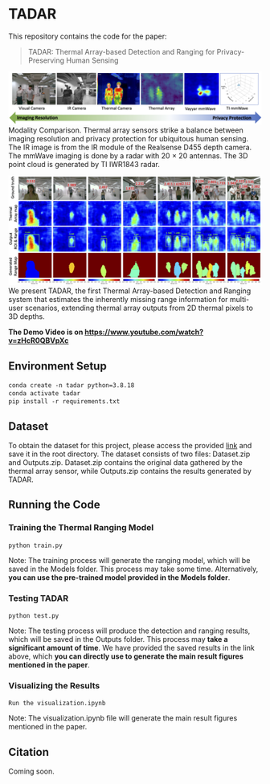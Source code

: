 # TADAR

This repository contains the code for the paper:

> TADAR: Thermal Array-based Detection and Ranging for Privacy-Preserving Human Sensing

![This is the caption\label{mylabel}](readme_figs/modality-compare3.png)
Modality Comparison. Thermal array sensors strike a balance between imaging resolution and privacy protection for ubiquitous human sensing. The IR image is
from the IR module of the Realsense D455 depth camera. The mmWave imaging is done by a radar with 20 × 20 antennas. The 3D point cloud is generated by TI IWR1843 radar.

![This is the caption\label{mylabel}](readme_figs/OverallDemoShown4.png)
We present TADAR, the first Thermal Array-based Detection and Ranging system that estimates the inherently missing range information for multi-user scenarios, extending thermal array outputs from 2D thermal pixels to 3D depths.

**The Demo Video is on https://www.youtube.com/watch?v=zHcR0QBVpXc**

## Environment Setup
```
conda create -n tadar python=3.8.18
conda activate tadar
pip install -r requirements.txt
```

## Dataset

To obtain the dataset for this project, please access the provided [link](https://drive.google.com/drive/folders/1W6s4uIVd3ZRbgmoRzxf5zKAMinXRwjPW?usp=sharing) and save it in the root directory. The dataset consists of two files: Dataset.zip and Outputs.zip. Dataset.zip contains the original data gathered by the thermal array sensor, while Outputs.zip contains the results generated by TADAR.

## Running the Code

### Training the Thermal Ranging Model
```
python train.py
```
Note: The training process will generate the ranging model, which will be saved in the Models folder. This process may take some time. Alternatively, **you can use the pre-trained model provided in the Models folder**.

### Testing TADAR
```
python test.py
```
Note: The testing process will produce the detection and ranging results, which will be saved in the Outputs folder. This process may **take a significant amount of time**. We have provided the saved results in the link above, which **you can directly use to generate the main result figures mentioned in the paper**.

### Visualizing the Results
```
Run the visualization.ipynb
```
Note: The visualization.ipynb file will generate the main result figures mentioned in the paper.

## Citation

Coming soon.
